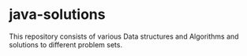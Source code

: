 # java-solutions

This repository consists of various Data structures and Algorithms and solutions to different problem sets.